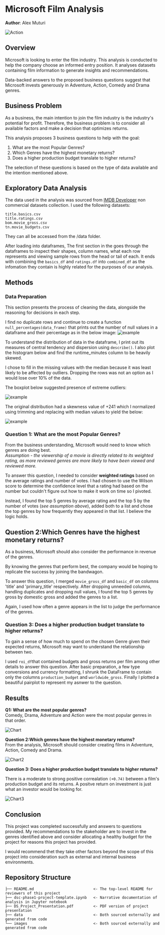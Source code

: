 # Microsoft Film Analysis

**Author**: Alex Muturi

![Action](images/action.gif "segment") 



## Overview
Microsoft is looking to enter the film industry. This analysis is conducted to help the company choose an informed entry position. It analyses datasets containing film information to generate insights and recommendations. 

Data-backed answers to the proposed business questions suggest that Microsoft invests generously in Adventure, Action, Comedy and Drama genres.



## Business Problem
As a business, the main intention to join the film industry is the industry's potential for profit. Therefore, the business problem is to consider all available factors and make a decision that optimizes returns. 

This analysis proposes 3 business questions to help with the goal:
1. What are the most Popular Genres? 
2. Which Genres have the highest monetary returns?
3. Does a higher production budget translate to higher returns?

The selection of these questions is based on the type of data available and the intention mentioned above. 


## Exploratory Data Analysis
The data used in the analysis was sourced from [IMDB Developer](https://developer.imdb.com/non-commercial-datasets/) non commercial datasets collection. I used the following datasets:

 ```
title.basics.csv
title.ratings.csv
bom.movie_gross.csv
tn.movie_budgets.csv
```
They can all be accessed from the /data folder.


After loading into dataframes, The first section in the goes through the dataframes to inspect their shapes, column names, what each row represents and viewing sample rows from the head or tail of each. It ends with combining the `basics_df` and `ratings.df` into `combined_df` as the infomation they contain is highly related for the purposes of our analysis.

## Methods

### Data Preparation
This section presents the process of cleaning the data, alongside the reasoning for decisions in each step.

I find no duplicate rows and continue to create a function `null_percentages(data_frame)` that prints out the number of null values in a dataframe and their percentage as in the below image:
![example](images/null_percentages.png)

To understand the distribution of data in the dataframe, I print out its measures of central tendency and dispersion using `describe()`. I also plot the histogram below and find the runtime_minutes column to be heavily skewed.

I chose to fill in the missing values with the median because it was least likely to be affected by outliers. Dropping the rows was not an option as I would lose over 10% of the data.

The boxplot below suggested presence of extreme outliers:

![example](images/outliers_present.jpeg)

The original distribution had a skewness value of +241 which I normalized using trimming and replacing with median values to yield the below:

![example](images/outliers_absent.jpeg)


### Question 1: What are the most Popular Genres? 
From the business understanding, Microsoft would need to know which genres are doing best.\
*Assumption - the viewership of a movie is directly related to its weighted rating, as more reviewed genres are more likely to have been viewed and reviewed more.*

To answer this question, I needed to consider **weighted ratings** based on the average ratings and number of votes. I had chosen to use the Wilson score to determine the confidence level that a rating had based on the number but couldn't figure out how to make it work on time so I pivoted.

Instead, I found the top 5 genres by average rating and the top 5 by the number of votes (*see assumption above*), added both to a list and chose the top genres by how frequently they appeared in that list. I believe the logic holds.

## Question 2:Which Genres have the highest monetary returns?
As a business, Microsoft should also consider the performance in revenue of the genres.

By knowing the genres that perform best, the company would be hoping to replicate the success by joining the bandwagon.

To answer this question, I merged `movie_gross_df` and `basic_df` on columns 'title' and 'primary_title' respectively. After dropping unneeded columns, handling duplicates and dropping null values, I found the top 5 genres by gross by domestic gross and added the genres to a list.

Again, I used how often a genre appears in the list to judge the performance of the genres. 

### Question 3: Does a higher production budget translate to higher returns?

To gain a sense of how much to spend on the chosen Genre given their expected returns, Microsoft may want to understand the relationship between two.

I used `roi_df`that contained budgets and gross returns per film among other details  to answer this question. After basic preparation, a few type conversions and currency formatting, I shrunk the DataFrame to contain only the columns `production_budget` and `worldwide_gross`. Finally I plotted a beautiful pairplot to represent my asnwer to the question. 

## Results
**Q1: What are the most popular genres?**\
Comedy, Drama, Adventure and Action were the most popular genres in that order.

![Chart](images/question_1.jpg)

**Question 2:Which genres have the highest monetary returns?**\
From the analysis, Microsoft should consider creating films in Adventure, Action, Comedy and Drama.

![Chart2](images/question_2.jpg)

**Question 3: Does a higher production budget translate to higher returns?**

There is a moderate to strong positive correalation `(+0.74)` between a film's production budget and its returns. A positve return on investment is just what an investor would be looking for.

![Chart3](images/question_3.png)


## Conclusion

This project was completed successfully and answers to questions provided. My recommendations to the stakeholder are to invest in the genres identified above and consider allocating a healthy budget for the project for reasons this project has provided. 

I would recommend thet they take other factors beyond the scope of this project into consideration such as external and internal business environments.

## Repository Structure



```
├── README.md                           <- The top-level README for reviewers of this project
├── dsc-phase1-project-template.ipynb   <- Narrative documentation of analysis in Jupyter notebook
├── DS_Project_Presentation.pdf         <- PDF version of project presentation
├── data                                <- Both sourced externally and generated from code
└── images                              <- Both sourced externally and generated from code
```
